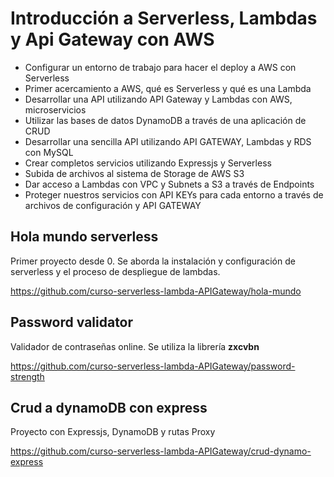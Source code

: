 # Introducción a Serverless, Lambdas y Api Gateway con AWS

- Configurar un entorno de trabajo para hacer el deploy a AWS con Serverless
- Primer acercamiento a AWS, qué es Serverless y qué es una Lambda
- Desarrollar una API utilizando API Gateway y Lambdas con AWS, microservicios
- Utilizar las bases de datos DynamoDB a través de una aplicación de CRUD
- Desarrollar una sencilla API utilizando API GATEWAY, Lambdas y RDS con MySQL
- Crear completos servicios utilizando Expressjs y Serverless
- Subida de archivos al sistema de Storage de AWS S3
- Dar acceso a Lambdas con VPC y Subnets a S3 a través de Endpoints
- Proteger nuestros servicios con API KEYs para cada entorno a través de archivos de configuración y API GATEWAY

## Hola mundo serverless

Primer proyecto desde 0. Se aborda la instalación y configuración de serverless y el proceso de despliegue de lambdas.

https://github.com/curso-serverless-lambda-APIGateway/hola-mundo

## Password validator

Validador de contraseñas online. Se utiliza la librería **zxcvbn**

https://github.com/curso-serverless-lambda-APIGateway/password-strength

## Crud a dynamoDB con express

Proyecto con Expressjs, DynamoDB y rutas Proxy

https://github.com/curso-serverless-lambda-APIGateway/crud-dynamo-express
